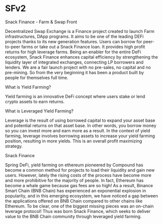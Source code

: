 # SFv2
Snack Finance - Farm &amp; Swap Front

Decentralized Swap Exchange is a Finance project created to launch Farm infrastructures, DApp programs. It aims to be one of the leading DEFi projects thanks to its new generation features. Users can borrow for peer-to-peer farms or take out a Snack Finance loan. It provides high profit returns for high leverage farms.
Being an enabler for the entire DeFi ecosystem, Snack Finance enhances capital efficiency by strengthening the liquidity layer of integrated exchanges, connecting LP borrowers and lenders. We are a fair launch project with no pre-sales, no capital and no pre-mining. So from the very beginning it has been a product built by people for themselves full time.


What is Yield Farming?

Yield farming is an innovative DeFi concept where users stake or lend crypto assets to earn returns.


What is Leveraged Yield Farming? 

Leverage is the result of using borrowed capital to expand your asset base and potential returns on that asset base. In other words, you borrow money so you can invest more and earn more as a result. In the context of yield farming, leverage involves borrowing assets to increase your yield farming position, resulting in more yields. This is an overall profit maximizing strategy.


Snack Finance

Spring DeFi, yield farming on ethereum pioneered by Compound has become a common method for projects to load their liquidity and gain new users. However, lately the rising costs of the process have become more and more prohibitive for the majority of people. In fact, Ethereum has become a whale game because gas fees are so high!
As a result, Binance Smart Chain (BNB Chain) has experienced an exponential explosion in popularity, and in this emerging ecosystem, we have noticed a gap between the applications offered on BNB Chain compared to other chains like Ethereum. To be clear, one of the biggest missing pieces was an on-chain leverage protocol!
Thus was born Snack Finance, which seeks to deliver value to the BNB Chain community through leveraged yield farming.
